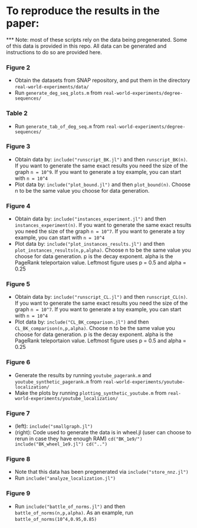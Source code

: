 # To reproduce the results in the paper:

*** Note: most of these scripts rely on the data being pregenerated. Some of this data is provided in this repo. All data can be generated and instructions to do so are provided here.

### Figure 2
*   Obtain the datasets from SNAP repository, and put them in the directory `real-world-experiments/data/`
*   Run `generate_deg_seq_plots.m` from `real-world-experiments/degree-sequences/`

### Table 2
*   Run `generate_tab_of_deg_seq.m` from `real-world-experiments/degree-sequences/`

### Figure 3
*   Obtain data by: `include("runscript_BK.jl")` and then `runscript_BK(n)`. If you want to generate the same exact results you need the size of the graph `n = 10^9`. If you want to generate a toy example, you can start with `n = 10^4`
*   Plot data by: `include("plot_bound.jl")` and then `plot_bound(n)`. Choose n to be the same value you choose for data generation.

### Figure 4
*   Obtain data by: `include("instances_experiment.jl")` and then `instances_experiment(n)`. If you want to generate the same exact results you need the size of the graph `n = 10^7`. If you want to generate a toy example, you can start with `n = 10^4`
*   Plot data by: `include("plot_instances_results.jl")` and then `plot_instances_results(n,p,alpha)`. Choose n to be the same value you choose for data generation. p is the decay exponent. alpha is the PageRank teleportaion value. Leftmost figure uses p = 0.5 and alpha = 0.25

### Figure 5
*   Obtain data by: `include("runscript_CL.jl")` and then `runscript_CL(n)`. If you want to generate the same exact results you need the size of the graph `n = 10^7`. If you want to generate a toy example, you can start with `n = 10^4`
*   Plot data by: `include("CL_BK_comparison.jl")` and then `CL_BK_comparison(n,p,alpha)`. Choose n to be the same value you choose for data generation. p is the decay exponent. alpha is the PageRank teleportaion value. Leftmost figure uses p = 0.5 and alpha = 0.25

### Figure 6
*   Generate the results by running `youtube_pagerank.m` and `youtube_synthetic_pagerank.m` from `real-world-experiments/youtube-localization/`
*   Make the plots by running `plotting_synthetic_youtube.m` from `real-world-experiments/youtube_localization/`

### Figure 7

*   (left): `include("smallgraph.jl")`
*   (right): Code used to generate the data is in wheel.jl (user can choose to rerun in case they have enough RAM)
``
    cd("BK_1e9/")
    include("BK_wheel_1e9.jl")
    cd("..")
``

### Figure 8
*   Note that this data has been pregenerated via `include("store_nnz.jl")`
*   Run `include("analyze_localization.jl")`

### Figure 9
*   Run `include("battle_of_norms.jl")` and then `battle_of_norms(n,p,alpha)`. As an example, run `battle_of_norms(10^4,0.95,0.85)`

